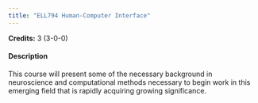 ```yaml
---
title: "ELL794 Human-Computer Interface"
---
```

**Credits:** 3 (3-0-0)

#### Description
This course will present some of the necessary background in neuroscience and computational methods necessary to begin work in this emerging field that is rapidly acquiring growing significance.